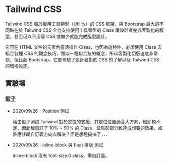 # Tailwind CSS

Tailwind CSS 屬於實用工具類型（Utility）的 CSS 框架，與 Bootstrap 最大的不同點在於 Tailwind CSS 全力支持使用工具類型的 Class 讓設計者完成客製化的版型，甚至可以不用寫 CSS 或鮮少就能完成版型設計。

它可在 HTML 文件的元素內靈活操作 Class，也因為這特性，必須使用 Class 去組合各種 CSS 的觀念技巧，類似一種組合技的概念，所以客製化切版速度非常快，但比起 Bootstrap，它更考驗了設計者對於 CSS 的了解以及 Tailwind CSS 的環境設定。

## 實驗場

### [骰子](https://powerkaifu.github.io/Tailwind_CSS/src/dice.html)

- 2020/09/26 - Position 測試

  藉由骰子測試 Tailwind 對於定位的支援，其定位位置適合大方向，細節較不足，因此我自訂了 10% ~ 90% 的 Class，盒陰影部分難達成想要的效果，或許應該朝自訂義方向去解決？但是想睡搞搞了．．．

- 2020/09/26 - inline-block 與 float 排版 測試

  inline-block 沒有 font-size:0 class，需自訂義。
